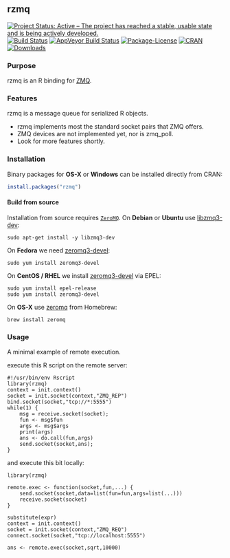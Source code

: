 ## rzmq 

[![Project Status: Active – The project has reached a stable, usable state and is being actively developed.](http://www.repostatus.org/badges/latest/active.svg)](http://www.repostatus.org/#active)
[![Build Status](https://travis-ci.org/ropensci/rzmq.svg)](https://travis-ci.org/ropensci/rzmq)
[![AppVeyor Build Status](https://ci.appveyor.com/api/projects/status/github/ropensci/rzmq?branch=master&svg=true)](https://ci.appveyor.com/project/jeroen/rzmq)
[![Package-License](http://img.shields.io/badge/license-GPL--3-brightgreen.svg?style=flat)](http://www.gnu.org/licenses/gpl-3.0.html) [![CRAN](http://www.r-pkg.org/badges/version/rzmq)](https://cran.r-project.org/package=rzmq) [![Downloads](http://cranlogs.r-pkg.org/badges/rzmq?color=brightgreen)](http://www.r-pkg.org/pkg/rzmq)

### Purpose

rzmq is an R binding for [ZMQ](http://www.zeromq.org/).

### Features
rzmq is a message queue for serialized R objects.
* rzmq implements most the standard socket pairs that ZMQ offers.
* ZMQ devices are not implemented yet, nor is zmq_poll.
* Look for more features shortly.

### Installation

Binary packages for __OS-X__ or __Windows__ can be installed directly from CRAN:

```r
install.packages("rzmq")
```

#### Build from source

Installation from source requires [`ZeroMQ`](http://zeromq.org/area:download). On __Debian__ or __Ubuntu__ use [libzmq3-dev](https://packages.debian.org/testing/libzmq3-dev):

```
sudo apt-get install -y libzmq3-dev
```

On __Fedora__ we need [zeromq3-devel](https://apps.fedoraproject.org/packages/zeromq3-devel):

```
sudo yum install zeromq3-devel
````

On __CentOS / RHEL__ we install [zeromq3-devel](https://apps.fedoraproject.org/packages/zeromq3-devel) via EPEL:

```
sudo yum install epel-release
sudo yum install zeromq3-devel
```

On __OS-X__ use [zeromq](https://github.com/Homebrew/homebrew-core/blob/master/Formula/zeromq.rb) from Homebrew:

```
brew install zeromq
```


### Usage

A minimal example of remote execution.

execute this R script on the remote server:
```{.r}
#!/usr/bin/env Rscript
library(rzmq)
context = init.context()
socket = init.socket(context,"ZMQ_REP")
bind.socket(socket,"tcp://*:5555")
while(1) {
    msg = receive.socket(socket);
    fun <- msg$fun
    args <- msg$args
    print(args)
    ans <- do.call(fun,args)
    send.socket(socket,ans);
}
```	

and execute this bit locally:
```{.r}
library(rzmq)

remote.exec <- function(socket,fun,...) {
    send.socket(socket,data=list(fun=fun,args=list(...)))
    receive.socket(socket)
}

substitute(expr)
context = init.context()
socket = init.socket(context,"ZMQ_REQ")
connect.socket(socket,"tcp://localhost:5555")

ans <- remote.exec(socket,sqrt,10000)
```
